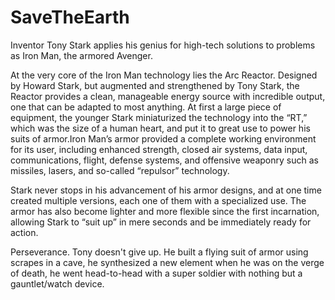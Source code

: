 # SaveTheEarth
Inventor Tony Stark applies his genius for high-tech solutions to problems as Iron Man, the armored Avenger.

At the very core of the Iron Man technology lies the Arc Reactor. Designed by Howard Stark, but augmented and strengthened by Tony Stark, the Reactor provides a clean, manageable energy source with incredible output, one that can be adapted to most anything. At first a large piece of equipment, the younger Stark miniaturized the technology into the “RT,” which was the size of a human heart, and put it to great use to power his suits of armor.Iron Man’s armor provided a complete working environment for its user, including enhanced strength, closed air systems, data input, communications, flight, defense systems, and offensive weaponry such as missiles, lasers, and so-called “repulsor” technology. 

Stark never stops in his advancement of his armor designs, and at one time created multiple versions, each one of them with a specialized use. The armor has also become lighter and more flexible since the first incarnation, allowing Stark to “suit up” in mere seconds and be immediately ready for action.

 Perseverance. Tony doesn't give up. He built a flying suit of armor using scrapes in a cave, he synthesized a new element when he was on the verge of death, he went head-to-head with a super soldier with nothing but a gauntlet/watch device.
